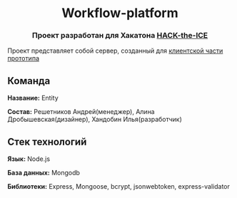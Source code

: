 <h1 align="center">Workflow-platform</h1> 
<h3 align="center">Проект разработан для Хакатона <a href="https://ityakutia.com/hack-the-ice" target="_blank">HACK-the-ICE</a></h3>

Проект представляет собой сервер, созданный для <a href="https://github.com/redline111111/WorkFlow-platform-client" target="_blank">клиентской части прототипа</a>

## Команда

**Название:** Entity

**Состав:** Решетников Андрей(менеджер), Алина Дробышевская(дизайнер), Хандобин Илья(разработчик)
## Стек технологий
**Язык:** Node.js

**База данных:** Mongodb

**Библиотеки:** Express, Mongoose, bcrypt, jsonwebtoken, express-validator
